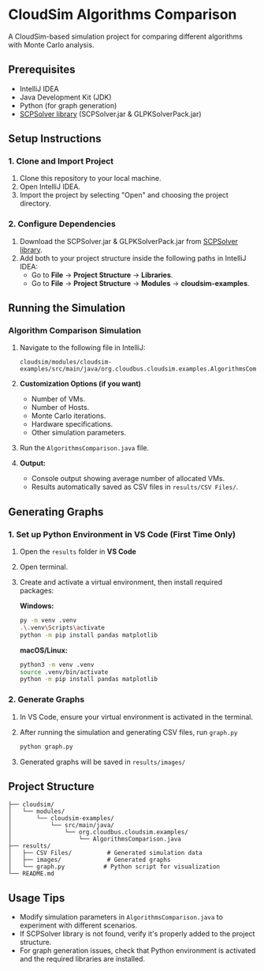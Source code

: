 # CloudSim Algorithms Comparison

A CloudSim-based simulation project for comparing different algorithms with Monte Carlo analysis.

## Prerequisites

- IntelliJ IDEA
- Java Development Kit (JDK)
- Python (for graph generation)
- [SCPSolver library](http://scpsolver.org/) (SCPSolver.jar & GLPKSolverPack.jar)

## Setup Instructions

### 1. Clone and Import Project

1. Clone this repository to your local machine.
2. Open IntelliJ IDEA.
3. Import the project by selecting "Open" and choosing the project directory.

### 2. Configure Dependencies

1. Download the SCPSolver.jar & GLPKSolverPack.jar from [SCPSolver library](http://scpsolver.org/).
2. Add both to your project structure inside the following paths in IntelliJ IDEA:
   - Go to **File** → **Project Structure** → **Libraries**.
   - Go to **File** → **Project Structure** → **Modules**  → **cloudsim-examples**.
   
## Running the Simulation

### Algorithm Comparison Simulation

1. Navigate to the following file in IntelliJ:
   ```
   cloudsim/modules/cloudsim-examples/src/main/java/org.cloudbus.cloudsim.examples.AlgorithmsComparison.java
   ```

2. **Customization Options (if you want)**
   - Number of VMs.
   - Number of Hosts.
   - Monte Carlo iterations.
   - Hardware specifications.
   - Other simulation parameters.
  
4. Run the `AlgorithmsComparison.java` file.

5. **Output:**
   - Console output showing average number of allocated VMs.
   - Results automatically saved as CSV files in `results/CSV Files/`.

## Generating Graphs

### 1. Set up Python Environment in VS Code (First Time Only)

1. Open the `results` folder in **VS Code**
2. Open terminal.
3. Create and activate a virtual environment, then install required packages:

      **Windows:**
      ```bash
      py -m venv .venv
      .\.venv\Scripts\activate
      python -m pip install pandas matplotlib
      ```
      
      **macOS/Linux:**
      ```bash
      python3 -m venv .venv
      source .venv/bin/activate
      python -m pip install pandas matplotlib
      ```

### 2. Generate Graphs

1. In VS Code, ensure your virtual environment is activated in the terminal.
2. After running the simulation and generating CSV files, run ```graph.py```

   ``` bash
   python graph.py
   ```
3. Generated graphs will be saved in `results/images/`

## Project Structure

```
├── cloudsim/
│   └── modules/
│       └── cloudsim-examples/
│           └── src/main/java/
│               └── org.cloudbus.cloudsim.examples/
│                   └── AlgorithmsComparison.java
├── results/
│   ├── CSV Files/          # Generated simulation data
│   ├── images/             # Generated graphs
│   └── graph.py           # Python script for visualization
└── README.md
```

## Usage Tips

- Modify simulation parameters in `AlgorithmsComparison.java` to experiment with different scenarios.
- If SCPSolver library is not found, verify it's properly added to the project structure.
- For graph generation issues, check that Python environment is activated and the required libraries are installed.
